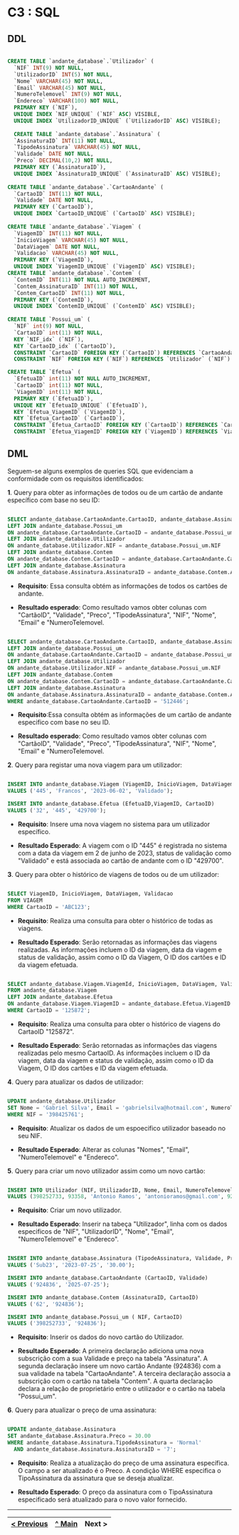 # C3 : SQL

## **DDL**

```sql

CREATE TABLE `andante_database`.`Utilizador` (
  `NIF` INT(9) NOT NULL,
  `UtilizadorID` INT(5) NOT NULL,
  `Nome` VARCHAR(45) NOT NULL,
  `Email` VARCHAR(45) NOT NULL,
  `NumeroTelemovel` INT(9) NOT NULL,
  `Endereco` VARCHAR(100) NOT NULL,
  PRIMARY KEY (`NIF`),
  UNIQUE INDEX `NIF_UNIQUE` (`NIF` ASC) VISIBLE,
  UNIQUE INDEX `UtilizadorID_UNIQUE` (`UtilizadorID` ASC) VISIBLE);
  
  CREATE TABLE `andante_database`.`Assinatura` (
  `AssinaturaID` INT(11) NOT NULL,
  `TipodeAssinatura` VARCHAR(45) NOT NULL,
  `Validade` DATE NOT NULL,
  `Preco` DECIMAL(10,2) NOT NULL,
  PRIMARY KEY (`AssinaturaID`),
  UNIQUE INDEX `AssinaturaID_UNIQUE` (`AssinaturaID` ASC) VISIBLE);
  
CREATE TABLE `andante_database`.`CartaoAndante` (
  `CartaoID` INT(11) NOT NULL,
  `Validade` DATE NOT NULL,
  PRIMARY KEY (`CartaoID`),
  UNIQUE INDEX `CartaoID_UNIQUE` (`CartaoID` ASC) VISIBLE);
  
CREATE TABLE `andante_database`.`Viagem` (
  `ViagemID` INT(11) NOT NULL,
  `InicioViagem` VARCHAR(45) NOT NULL,
  `DataViagem` DATE NOT NULL,
  `Validacao` VARCHAR(45) NOT NULL,
  PRIMARY KEY (`ViagemID`),
  UNIQUE INDEX `ViagemID_UNIQUE` (`ViagemID` ASC) VISIBLE);
CREATE TABLE `andante_database`.`Contem` (
  `ContemID` INT(11) NOT NULL AUTO_INCREMENT,
  `Contem_AssinaturaID` INT(11) NOT NULL,
  `Contem_CartaoID` INT(11) NOT NULL,
  PRIMARY KEY (`ContemID`),
  UNIQUE INDEX `ContemID_UNIQUE` (`ContemID` ASC) VISIBLE);  
  
CREATE TABLE `Possui_um` (
  `NIF` int(9) NOT NULL,
  `CartaoID` int(11) NOT NULL,
  KEY `NIF_idx` (`NIF`),
  KEY `CartaoID_idx` (`CartaoID`),
  CONSTRAINT `CartaoID` FOREIGN KEY (`CartaoID`) REFERENCES `CartaoAndante` (`CartaoID`) ON DELETE NO ACTION ON UPDATE NO ACTION,
  CONSTRAINT `NIF` FOREIGN KEY (`NIF`) REFERENCES `Utilizador` (`NIF`) ON DELETE NO ACTION ON UPDATE CASCADE);

CREATE TABLE `Efetua` (
  `EfetuaID` int(11) NOT NULL AUTO_INCREMENT,
  `CartaoID` int(11) NOT NULL,
  `ViagemID` int(11) NOT NULL,
  PRIMARY KEY (`EfetuaID`),
  UNIQUE KEY `EfetuaID_UNIQUE` (`EfetuaID`),
  KEY `Efetua_ViagemID` (`ViagemID`),
  KEY `Efetua_CartaoID` (`CartaoID`),
  CONSTRAINT `Efetua_CartaoID` FOREIGN KEY (`CartaoID`) REFERENCES `CartaoAndante` (`CartaoID`) ON DELETE NO ACTION ON UPDATE NO ACTION,
  CONSTRAINT `Efetua_ViagemID` FOREIGN KEY (`ViagemID`) REFERENCES `Viagem` (`ViagemID`) ON DELETE NO ACTION ON UPDATE NO ACTION);

```

## **DML**

Seguem-se alguns exemplos de queries SQL que evidenciam a conformidade com os requisitos identificados:

**1**. Query para obter as informações de todos ou de um cartão de andante específico com base no seu ID:

```sql

SELECT andante_database.CartaoAndante.CartaoID, andante_database.Assinatura.Validade, Preco, TipodeAssinatura, andante_database.Possui_um.NIF, Nome, Email, NumeroTelemovel FROM CartaoAndante
LEFT JOIN andante_database.Possui_um
ON andante_database.CartaoAndante.CartaoID = andante_database.Possui_um.CartaoID
LEFT JOIN andante_database.Utilizador
ON andante_database.Utilizador.NIF = andante_database.Possui_um.NIF
LEFT JOIN andante_database.Contem
ON andante_database.Contem.CartaoID = andante_database.CartaoAndante.CartaoID
LEFT JOIN andante_database.Assinatura
ON andante_database.Assinatura.AssinaturaID = andante_database.Contem.AssinaturaID;

```

- **Requisito**: Essa consulta obtém as informações de todos os cartões de andante.

- **Resultado esperado**: Como resultado vamos obter colunas com "CartãoID", "Validade", "Preco", "TipodeAssinatura", "NIF", "Nome", "Email" e "NumeroTelemovel.

```sql

SELECT andante_database.CartaoAndante.CartaoID, andante_database.Assinatura.Validade, Preco, TipodeAssinatura, andante_database.Possui_um.NIF, Nome, Email, NumeroTelemovel FROM CartaoAndante
LEFT JOIN andante_database.Possui_um
ON andante_database.CartaoAndante.CartaoID = andante_database.Possui_um.CartaoID
LEFT JOIN andante_database.Utilizador
ON andante_database.Utilizador.NIF = andante_database.Possui_um.NIF
LEFT JOIN andante_database.Contem
ON andante_database.Contem.CartaoID = andante_database.CartaoAndante.CartaoID
LEFT JOIN andante_database.Assinatura
ON andante_database.Assinatura.AssinaturaID = andante_database.Contem.AssinaturaID
WHERE andante_database.CartaoAndante.CartaoID = '512446';

```

- **Requisito**:Essa consulta obtém as informações de um cartão de andante especifico com base no seu ID.

- **Resultado esperado**: Como resultado vamos obter colunas com "CartãoID", "Validade", "Preco", "TipodeAssinatura", "NIF", "Nome", "Email" e "NumeroTelemovel.

**2**. Query para registar uma nova viagem para um utilizador:

```sql

INSERT INTO andante_database.Viagem (ViagemID, InicioViagem, DataViagem, Validacao)
VALUES ('445', 'Francos', '2023-06-02', 'Validado');

INSERT INTO andante_database.Efetua (EfetuaID,ViagemID, CartaoID)
VALUES ('32', '445', '429700');

```
- **Requisito**: Insere uma nova viagem no sistema para um utilizador específico.

- **Resultado Esperado**: A viagem com o ID "445" é registrada no sistema com a data da viagem em 2 de junho de 2023, status de validação como "Validado" e está associada ao cartão de andante com o ID "429700".

**3**. Query para obter o histórico de viagens de todos ou de um utilizador:

```sql

SELECT ViagemID, InicioViagem, DataViagem, Validacao
FROM VIAGEM
WHERE CartaoID = 'ABC123';

```
- **Requisito**: Realiza uma consulta para obter o histórico de todas as viagens.

- **Resultado Esperado**:  Serão retornadas as informações das viagens realizadas. As informações incluem o ID da viagem, data da viagem e status de validação, assim como o ID da Viagem, O ID dos cartões e ID da viagem efetuada.

```sql

SELECT andante_database.Viagem.ViagemId, InicioViagem, DataViagem, Validacao, CartaoID
FROM andante_database.Viagem
LEFT JOIN andante_database.Efetua
ON andante_database.Viagem.ViagemID = andante_database.Efetua.ViagemID
WHERE CartaoID = '125872';

```
- **Requisito**: Realiza uma consulta para obter o histórico de viagens do CartaoID "125872".

- **Resultado Esperado**:  Serão retornadas as informações das viagens realizadas pelo mesmo CartaoID. As informações incluem o ID da viagem, data da viagem e status de validação, assim como o ID da Viagem, O ID dos cartões e ID da viagem efetuada.

**4**. Query para atualizar os dados de utilizador:

```sql

UPDATE andante_database.Utilizador
SET Nome = 'Gabriel Silva', Email = 'gabrielsilva@hotmail.com', NumeroTelemovel = '987654321', Endereco = 'Avenida dos Aliados,456,Porto,Portugal' 
WHERE NIF = '398425761';

```
- **Requisito**: Atualizar os dados de um espoecifico utilizador baseado no seu NIF.

- **Resultado Esperado**: Alterar as colunas "Nomes", "Email", "NumeroTelemovel" e "Endereco".

**5**. Query para criar um novo utilizador assim como um novo cartão:

```sql

INSERT INTO Utilizador (NIF, UtilizadorID, Nome, Email, NumeroTelemovel, Endereco)
VALUES (398252733, 93358, 'Antonio Ramos', 'antonioramos@gmail.com', 925372523, 'Rua das Flores, 123, Porto,Portugal');

```

- **Requisito**: Criar um novo utilizador.

- **Resultado Esperado**: Inserir na tabeça "Utilizador", linha com os dados especificos de "NIF", "UtilizadorID", "Nome", "Email", "NumeroTelemovel" e "Endereco".

```sql

INSERT INTO andante_database.Assinatura (TipodeAssinatura, Validade, Preco)
VALUES ('Sub23', '2023-07-25', '30.00');

INSERT INTO andante_database.CartaoAndante (CartaoID, Validade)
VALUES ('924836', '2025-07-25');

INSERT INTO andante_database.Contem (AssinaturaID, CartaoID)
VALUES ('62', '924836');

INSERT INTO andante_database.Possui_um ( NIF, CartaoID)
VALUES ('398252733', '924836');

```

- **Requisito**: Inserir os dados do novo cartão do Utilizador.

- **Resultado Esperado**: A primeira declaração adiciona uma nova subscrição com a sua Validade e preço na tabela "Assinatura". A segunda declaração insere um novo cartão Andante (924836) com a sua validade na tabela "CartaoAndante". A terceira declaração associa a subscrição com o cartão na tabela "Contem". A quarta declaração declara a relação de proprietário entre o utilizador e o cartão na tabela "Possui_um".

**6**. Query para atualizar o preço de uma assinatura:

```sql

UPDATE andante_database.Assinatura 
SET andante_database.Assinatura.Preco = 30.00 
WHERE andante_database.Assinatura.TipodeAssinatura = 'Normal' 
  AND andante_database.Assinatura.AssinaturaID = '7';
```
- **Requisito**: Realiza a atualização do preço de uma assinatura específica. O campo a ser atualizado é o Preco. A condição WHERE especifica o TipoAssinatura da assinatura que se deseja atualizar.

- **Resultado Esperado**: O preço da assinatura com o TipoAssinatura especificado será atualizado para o novo valor fornecido.

---
[< Previous](rebd04.md) | [^ Main](https://github.com/a041326/TCM22-SIBD-G01/blob/main/README.md) | Next >
:--- | :---: | ---: 